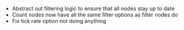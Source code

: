 * Abstract out filtering logic to ensure that all nodes stay up to date
* Count nodes now have all the same filter options as filter nodes do
* Fix tick rate option not doing anything